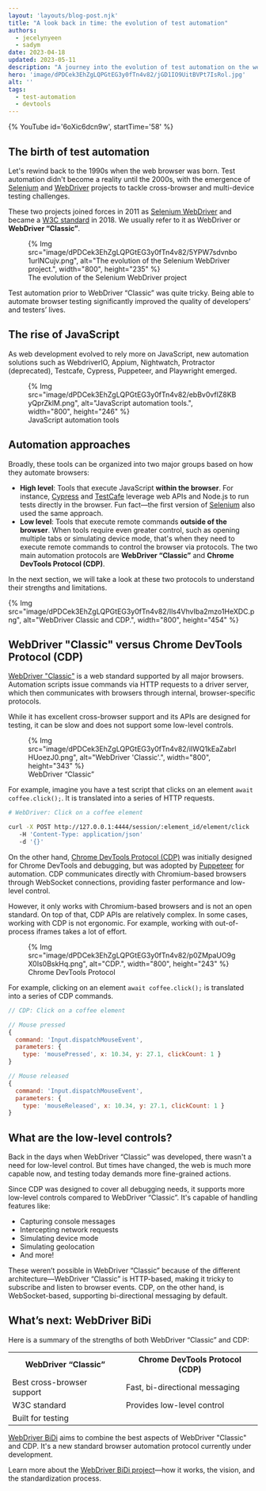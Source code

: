 ```yaml
---
layout: 'layouts/blog-post.njk'
title: "A look back in time: the evolution of test automation"
authors:
  - jecelynyeen
  - sadym
date: 2023-04-18
updated: 2023-05-11
description: "A journey into the evolution of test automation on the web."
hero: 'image/dPDCek3EhZgLQPGtEG3y0fTn4v82/jGD1IO9UitBVPt7IsRol.jpg'
alt: ''
tags:
  - test-automation
  - devtools
---
```


{% YouTube id='6oXic6dcn9w', startTime='58' %}

## The birth of test automation

Let's rewind back to the 1990s when the web browser was born. Test automation didn't become a reality until the 2000s, with the emergence of [Selenium](https://www.selenium.dev/history/) and [WebDriver](https://www.selenium.dev/history/#:~:text=testing%20tool%20called-,WebDriver.,-It%20did%20not) projects to tackle cross-browser and multi-device testing challenges. 

These two projects joined forces in 2011 as [Selenium WebDriver](https://www.selenium.dev/documentation/webdriver/) and became a [W3C standard](https://w3c.github.io/webdriver/) in 2018. We usually refer to it as WebDriver or **WebDriver “Classic”**.

<figure>
{% Img src="image/dPDCek3EhZgLQPGtEG3y0fTn4v82/5YPW7sdvnbo1urlNCujv.png", alt="The evolution of the Selenium WebDriver project.", width="800", height="235" %}
<figcaption>The evolution of the Selenium WebDriver project</figcaption>
</figure>

Test automation prior to WebDriver “Classic” was quite tricky. Being able to automate browser testing significantly improved the quality of developers’ and testers’ lives.


## The rise of JavaScript

As web development evolved to rely more on JavaScript, new automation solutions such as WebdriverIO, Appium, Nightwatch, Protractor (deprecated), Testcafe, Cypress, Puppeteer, and Playwright emerged. 

<figure>
{% Img src="image/dPDCek3EhZgLQPGtEG3y0fTn4v82/ebBv0vflZ8KByQprZklM.png", alt="JavaScript automation tools.", width="800", height="246" %}
<figcaption>JavaScript automation tools</figcaption>
</figure>


## Automation approaches

Broadly, these tools can be organized into two major groups based on how they automate browsers:

- **High level**: Tools that execute JavaScript **within the browser**. For instance, [Cypress](https://bit.ly/cypress-architecture) and [TestCafe](https://bit.ly/testcafe-architecture) leverage web APIs and Node.js to run tests directly in the browser. Fun fact—the first version of [Selenium](https://www.selenium.dev/) also used the same approach.
- **Low level**: Tools that execute remote commands **outside of the browser**. When tools require even greater control, such as opening multiple tabs or simulating device mode, that's when they need to execute remote commands to control the browser via protocols. 
The two main automation protocols are **WebDriver “Classic”** and **Chrome DevTools Protocol (CDP)**.

In the next section, we will take a look at these two protocols to understand their strengths and limitations.

{% Img src="image/dPDCek3EhZgLQPGtEG3y0fTn4v82/Ils4VhvIba2mzo1HeXDC.png", alt="WebDriver Classic and CDP.", width="800", height="454" %}


## WebDriver "Classic" versus Chrome DevTools Protocol (CDP)

[WebDriver "Classic"](https://w3c.github.io/webdriver/) is a web standard supported by all major browsers. Automation scripts issue commands via HTTP requests to a driver server, which then communicates with browsers through internal, browser-specific protocols. 

While it has excellent cross-browser support and its APIs are designed for testing, it can be slow and does not support some low-level controls.

<figure>
{% Img src="image/dPDCek3EhZgLQPGtEG3y0fTn4v82/iIWQ1kEaZabrlHUoezJ0.png", alt="WebDriver 'Classic'.", width="800", height="343" %}
<figcaption>WebDriver “Classic”</figcaption>
</figure>

For example, imagine you have a test script that clicks on an element `await coffee.click();`. It is translated into a series of HTTP requests.

```bash
# WebDriver: Click on a coffee element

curl -X POST http://127.0.0.1:4444/session/:element_id/element/click
   -H 'Content-Type: application/json'
   -d '{}'
```

On the other hand, [Chrome DevTools Protocol (CDP)](https://chromedevtools.github.io/devtools-protocol) was initially designed for Chrome DevTools and debugging, but was adopted by [Puppeteer](https://pptr.dev/) for automation. CDP communicates directly with Chromium-based browsers through WebSocket connections, providing faster performance and low-level control. 

However, it only works with Chromium-based browsers and is not an open standard. On top of that, CDP APIs are relatively complex. In some cases, working with CDP is not ergonomic. For example, working with out-of-process iframes takes a lot of effort.

<figure>
{% Img src="image/dPDCek3EhZgLQPGtEG3y0fTn4v82/p0ZMpaUO9gX0Is0BskHq.png", alt="CDP.", width="800", height="243" %}
<figcaption>Chrome DevTools Protocol</figcaption>
</figure>

For example, clicking on an element `await coffee.click();` is translated into a series of CDP commands.

```js
// CDP: Click on a coffee element

// Mouse pressed
{ 
  command: 'Input.dispatchMouseEvent', 
  parameters: {
    type: 'mousePressed', x: 10.34, y: 27.1, clickCount: 1 }
}

// Mouse released
{ 
  command: 'Input.dispatchMouseEvent', 
  parameters: {
    type: 'mouseReleased', x: 10.34, y: 27.1, clickCount: 1 }
}
```

## What are the low-level controls?

Back in the days when WebDriver “Classic” was developed, there wasn't a need for low-level control. But times have changed, the web is much more capable now, and testing today demands more fine-grained actions.

Since CDP was designed to cover all debugging needs, it supports more low-level controls compared to WebDriver “Classic”. It's capable of handling features like: 

- Capturing console messages
- Intercepting network requests
- Simulating device mode
- Simulating geolocation
- And more!

These weren’t possible in WebDriver “Classic” because of the different  architecture—WebDriver “Classic” is HTTP-based, making it tricky to subscribe and listen to browser events. CDP, on the other hand, is WebSocket-based, supporting bi-directional messaging by default.


## What’s next: WebDriver BiDi
Here is a summary of the strengths of both WebDriver “Classic” and CDP:

<table class="responsive width-full with-borders">
  <tbody>
    <tr>
      <th>WebDriver “Classic”</th>
      <th>Chrome DevTools Protocol (CDP)</th>
    </tr>
    <tr>
      <td>Best cross-browser support</td>
      <td>Fast, bi-directional messaging</td>
    </tr>
    <tr>
      <td>W3C standard</td>
      <td>Provides low-level control</td>
    </tr>
    <tr>
      <td>Built for testing</td>
      <td></td>
    </tr>
  </tbody>
</table>

[WebDriver BiDi](/articles/webdriver-bidi/) aims to combine the best aspects of WebDriver "Classic" and CDP. It's a new standard browser automation protocol currently under development.

Learn more about the [WebDriver BiDi project](/articles/webdriver-bidi/)—how it works, the vision, and the standardization process. 
